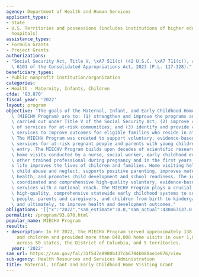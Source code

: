 ```yaml
---
agency: Department of Health and Human Services
applicant_types:
- State
- U.S. Territories and possessions (includes institutions of higher education and
  hospitals)
assistance_types:
- Formula Grants
- Project Grants
authorizations:
- "Social Security Act, Title V, \xA7 511(c) (42 U.S.C. \xA7 711(c)), as amended Section\
  \ 6101 of the Consolidated Appropriations Act, 2023 (P.L. 117-328)."
beneficiary_types:
- Public nonprofit institution/organization
categories:
- Health - Maternity, Infants, Children
cfda: '93.870'
fiscal_year: '2022'
layout: program
objective: "The goals of the Maternal, Infant, and Early Childhood Home Visiting Program\
  \ (MIECHV Program) are to: (1) strengthen and improve the programs and activities\
  \ carried out under Title V of the Social Security Act; (2) improve coordination\
  \ of services for at-risk communities; and (3) identify and provide comprehensive\
  \ services to improve outcomes for eligible families who reside in at-risk communities.\
  \ The MIECHV Program was created to support voluntary, evidence-based home visiting\
  \ services for at-risk pregnant people and parents with young children up to kindergarten\
  \ entry. The MIECHV Program builds upon decades of scientific research that shows\
  \ home visits conducted by a nurse, social worker, early childhood educator, or\
  \ other trained professional during pregnancy and in the first years of a child\u2019\
  s life improves the lives of children and families. Home visiting helps prevent\
  \ child abuse and neglect, supports positive parenting, improves maternal and child\
  \ health, and promotes child development and school readiness. The investment provides\
  \ coordinated and comprehensive high-quality voluntary, evidence-based home visiting\
  \ services with a national reach. The MIECHV Program plays a crucial role in building\
  \ high-quality, comprehensive statewide early childhood systems to support pregnant\
  \ people, parents and caregivers, and children from birth to kindergarten entry\
  \ and ultimately, to improve health and development outcomes."
obligations: '[{"x":"2022","sam_estimate":0.0,"sam_actual":430467137.0,"usa_spending_actual":420071428.63},{"x":"2023","sam_estimate":442374008.0,"sam_actual":0.0,"usa_spending_actual":6108.35},{"x":"2024","sam_estimate":485880000.0,"sam_actual":0.0,"usa_spending_actual":0.0}]'
permalink: /program/93.870.html
popular_name: MIECHV Program
results:
- description: In FY 2022, the MIECHV Program served approximately 138,000 parents
    and children and provided more than 840,000 home visits in over 1,000 counties
    across 50 states, the District of Columbia, and 5 territories.
  year: '2022'
sam_url: https://sam.gov/fal/31f547e8980b437cb6704b080ae1e076/view
sub-agency: Health Resources and Services Administration
title: Maternal, Infant and Early Childhood Home Visiting Grant
---
```

